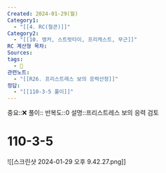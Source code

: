 ```yaml
---
Created: 2024-01-29(월)
Category1:
  - "[[4. RC(철콘)]]"
Category2:
  - "[[10. 앵커, 스트럿타이, 프리캐스트, 무근]]"
RC 계산형 목차: 
Sources: 
tags:
  - 🧮
관련노트:
  - "[[R26. 프리스트레스 보의 응력산정]]"
정답:
  - "[[110-3-5 풀이]]"
---
```

중요::❌
풀이::
반복도::0
설명::프리스트레스 보의 응력 검토


#  110-3-5
![[스크린샷 2024-01-29 오후 9.42.27.png]]